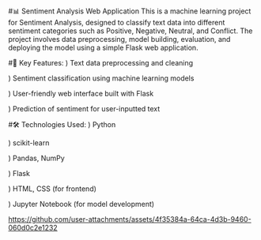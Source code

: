 #📊 Sentiment Analysis Web Application
This is a machine learning project for Sentiment Analysis, designed to classify text data into different sentiment categories such as Positive, Negative, Neutral, and Conflict. The project involves data preprocessing, model building, evaluation, and deploying the model using a simple Flask web application.

#🚀 Key Features:
) Text data preprocessing and cleaning

) Sentiment classification using machine learning models

) User-friendly web interface built with Flask

) Prediction of sentiment for user-inputted text

#🛠️ Technologies Used:
) Python

) scikit-learn

) Pandas, NumPy

) Flask

) HTML, CSS (for frontend)

) Jupyter Notebook (for model development)

https://github.com/user-attachments/assets/4f35384a-64ca-4d3b-9460-060d0c2e1232


